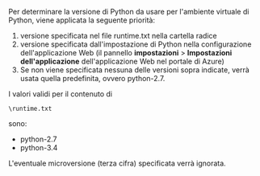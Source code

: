 Per determinare la versione di Python da usare per l'ambiente virtuale di Python, viene applicata la seguente priorità:

1. versione specificata nel file runtime.txt nella cartella radice
1. versione specificata dall'impostazione di Python nella configurazione dell'applicazione Web (il pannello **impostazioni** > **Impostazioni dell'applicazione** dell'applicazione Web nel portale di Azure)
1. Se non viene specificata nessuna delle versioni sopra indicate, verrà usata quella predefinita, ovvero python-2.7.

I valori validi per il contenuto di

    \runtime.txt

sono:

- python-2.7
- python-3.4

L'eventuale microversione (terza cifra) specificata verrà ignorata.

<!---HONumber=62-->